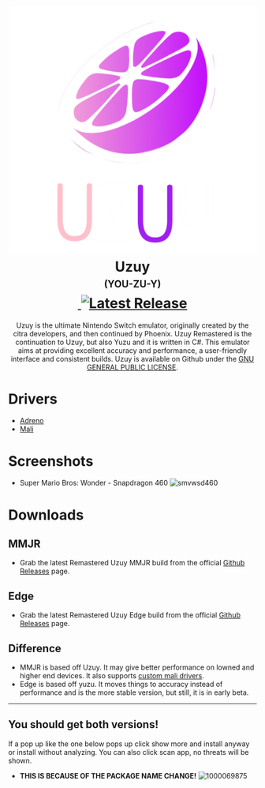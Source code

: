 <h1 align="center">
  <br>
  <img src="remaster.png" alt="Uzuy Remastered" width=""></a>
  <br>
  <b>Uzuy</b>
  <br>
  <sub><sup><b>(YOU-ZU-Y)</b></sup></sub>
  <br>
    <a href="">
        <img src=""
            alt="">
    </a>
    <a href="https://github.com/uzuy-emul/uzuy/releases/latest">
        <img src="https://img.shields.io/github/v/release/uzuy-emul/uzuy"
            alt="Latest Release">
    </a>
</h1>

<p align="center">
  Uzuy is the ultimate Nintendo Switch emulator, originally created by the citra developers, and then continued by Phoenix.
Uzuy Remastered is the continuation to Uzuy, but also Yuzu and it is written in C#.
  This emulator aims at providing excellent accuracy and performance, a user-friendly interface and consistent builds.
  Uzuy is available on Github under the <a href="https://github.com/uzuy-emul/uzuy/blob/master/LICENSE" target="_blank"> GNU GENERAL PUBLIC LICENSE</a>.
  <br />
</p>

# Drivers
- [Adreno](https://github.com/uzuy-emul/AdrenoDrivers)
- [Mali](https://github.com/uzuy-emul/MaliDrivers/tree/main)

# Screenshots
- Super Mario Bros: Wonder - Snapdragon 460
![smvwsd460](https://github.com/user-attachments/assets/69b7eed8-35a2-4981-bd9a-7c22c6b0221b)

# Downloads
## MMJR
- Grab the latest Remastered Uzuy MMJR build from the official [Github Releases](https://github.com/uzuy-emul/uzuy/releases/latest) page.
## Edge
- Grab the latest Remastered Uzuy Edge build from the official [Github Releases](https://github.com/uzuy-emul/uzuy/releases/tag/revision-v5) page.
## Difference
- MMJR is based off Uzuy. It may give better performance on lowned and higher end devices. It also supports [custom mali drivers](https://github.com/uzuy-emul/MaliDrivers).
- Edge is based off yuzu. It moves things to accuracy instead of performance and is the more stable version, but still, it is in early beta.
---
You should get both versions!
----
If a pop up like the one below pops up click show more and install anyway or install without analyzing. You can also click scan app, no threats will be shown.
- **THIS IS BECAUSE OF THE PACKAGE NAME CHANGE!**
![1000069875](https://github.com/user-attachments/assets/844a7338-28ee-44a1-a5fb-3731e6815878)
